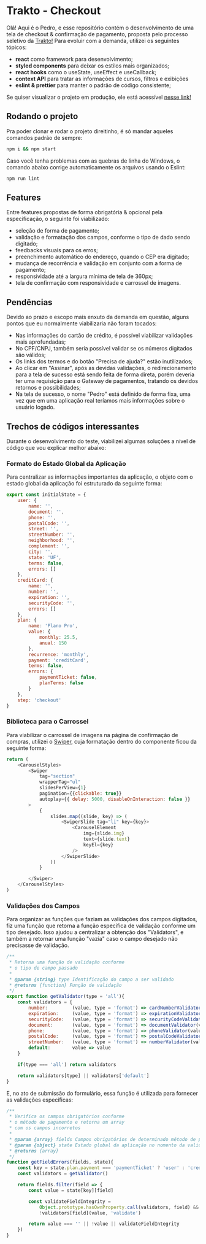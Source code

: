 # Trakto - Checkout

Olá! Aqui é o Pedro, e esse repositório contém o desenvolvimento de uma tela de checkout & confirmação de pagamento, proposta pelo processo seletivo da [Trakto!](https://www.trakto.io) Para evoluir com a demanda, utilizei os seguintes tópicos:

- **react** como framework para desenvolvimento;
- **styled components** para deixar os estilos mais organizados;
- **react hooks** como o useState, useEffect e useCallback;
- **context API** para tratar as informações de cursos, filtros e exibições
- **eslint & prettier** para manter o padrão de código consistente;

Se quiser visualizar o projeto em produção, ele está acessível [nesse link!](https://google.com.br/)

## Rodando o projeto

Pra poder clonar e rodar o projeto direitinho, é só mandar aqueles comandos padrão de sempre:

```bash
npm i && npm start
```

Caso você tenha problemas com as quebras de linha do Windows, o comando abaixo corrige automaticamente os arquivos usando o Eslint:

```bash
npm run lint
```

## Features

Entre features propostas de forma obrigatória & opcional pela especificação, o seguinte foi viabilizado:

- seleção de forma de pagamento;
- validação e formatação dos campos, conforme o tipo de dado sendo digitado;
- feedbacks visuais para os erros;
- preenchimento automático do endereço, quando o CEP era digitado;
- mudança de recorrência e validação em conjunto com a forma de pagamento;
- responsividade até a largura mínima de tela de 360px;
- tela de confirmação com responsividade e carrossel de imagens.

## Pendências

Devido ao prazo e escopo mais enxuto da demanda em questão, alguns pontos que eu normalmente viabilizaria não foram tocados:

- Nas informações do cartão de crédito, é possível viabilizar validações mais aprofundadas;
- No CPF/CNPJ, também seria possível validar se os números digitados são válidos;
- Os links dos termos e do botão "Precisa de ajuda?" estão inutilizados;
- Ao clicar em "Assinar", após as devidas validações, o redirecionamento para a tela de sucesso está sendo feita de forma direta, porém deveria ter uma requisição para o Gateway de pagamentos, tratando os devidos retornos e possibilidades;
- Na tela de sucesso, o nome "Pedro" está definido de forma fixa, uma vez que em uma aplicação real teríamos mais informações sobre o usuário logado.

## Trechos de códigos interessantes

Durante o desenvolvimento do teste, viabilizei algumas soluções a nível de código que vou explicar melhor abaixo:

### Formato do Estado Global da Aplicação

Para centralizar as informações importantes da aplicação, o objeto com o estado global da aplicação foi estruturado da seguinte forma:

```js
export const initialState = {
    user: {
        name: '',
        document: '',
        phone: '',
        postalCode: '',
        street: '',
        streetNumber: '',
        neighborhood: '',
        complement: '',
        city: '',
        state: 'UF',
        terms: false,
        errors: []
    },
    creditCard: {
        name: '',
        number: '',
        expiration: '',
        securityCode: '',
        errors: []
    },
    plan: {
        name: 'Plano Pro',
        value: {
            monthly: 25.5,
            anual: 150
        },
        recurrence: 'monthly',
        payment: 'creditCard',
        terms: false,
        errors: {
            paymentTicket: false,
            planTerms: false
        }
    },
    step: 'checkout'
}
```

### Biblioteca para o Carrossel

Para viabilizar o carrossel de imagens na página de confirmação de compras, utilizei o [Swiper](https://swiperjs.com/react), cuja formatação dentro do componente ficou da seguinte forma:

```js
return (
    <CarouselStyles>
        <Swiper
            tag="section"
            wrapperTag="ul"
            slidesPerView={1}
            pagination={{clickable: true}}
            autoplay={{ delay: 5000, disableOnInteraction: false }}
        >
            {
                slides.map((slide, key) => (
                    <SwiperSlide tag="li" key={key}>
                        <CarouselElement
                            img={slide.img}
                            text={slide.text}
                            keyEl={key}
                        />
                    </SwiperSlide>
                ))
            }

        </Swiper>
    </CarouselStyles>
)
```

### Validações dos Campos

Para organizar as funções que faziam as validações dos campos digitados, fiz uma função que retorna a função específica de validação conforme um tipo desejado. Isso ajudou a centralizar a obtenção dos "Validators", e também a retornar uma função "vazia" caso o campo desejado não precisasse de validação.

```js
/**
 * Retorna uma função de validação conforme
 * o tipo de campo passado
 *
 * @param {string} type Identificação do campo a ser validado
 * @returns {function} Função de validação
 */
export function getValidator(type = 'all'){
    const validators = {
        number:         (value, type = 'format') => cardNumberValidator(value, type),
        expiration:     (value, type = 'format') => expirationValidator(value, type),
        securityCode:   (value, type = 'format') => securityCodeValidator(value, type),
        document:       (value, type = 'format') => documentValidator(value, type),
        phone:          (value, type = 'format') => phoneValidator(value, type),
        postalCode:     (value, type = 'format') => postalCodeValidator(value, type),
        streetNumber:   (value, type = 'format') => numberValidator(value, type),
        default:        value => value
    }

    if(type === 'all') return validators

    return validators[type] || validators['default']
}
```

E, no ato de submissão do formulário, essa função é utilizada para fornecer as validações específicas:

```js
/**
 * Verifica os campos obrigatórios conforme
 * o método de pagamento e retorna um array
 * com os campos incorretos
 *
 * @param {array} fields Campos obrigatórios de determinado método de pagamento
 * @param {object} state Estado global da aplicação no nomento da validação
 * @returns {array}
 */
function getFieldErrors(fields, state){
    const key = state.plan.payment === 'paymentTicket' ? 'user' : 'creditCard'
    const validators = getValidator()

    return fields.filter(field => {
        const value = state[key][field]

        const validateFieldIntegrity =
            Object.prototype.hasOwnProperty.call(validators, field) &&
            !validators[field](value, 'validate')

        return value === '' || !value || validateFieldIntegrity
    })
}
```